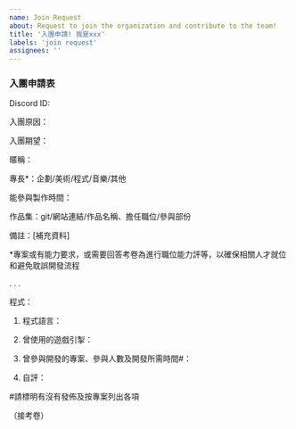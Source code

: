 ```yaml
---
name: Join Request
about: Request to join the organization and contribute to the team!
title: '入團申請! 我是xxx'
labels: 'join request'
assignees: ''
---
```


### 入團申請表

Discord ID:

入團原因：

入團期望：

暱稱：

專長*：企劃/美術/程式/音樂/其他

能參與製作時間：

作品集：git/網站連結/作品名稱、擔任職位/參與部份

備註：[補充資料]

*專案或有能力要求，或需要回答考卷為進行職位能力評等，以確保相關人才就位和避免耽誤開發流程

.
.
.

程式：

1. 程式語言：

2. 曾使用的遊戲引掣：

3. 曾參與開發的專案、參與人數及開發所需時間#：

4. 自評：

#請標明有沒有發佈及按專案列出各項

（接考卷）